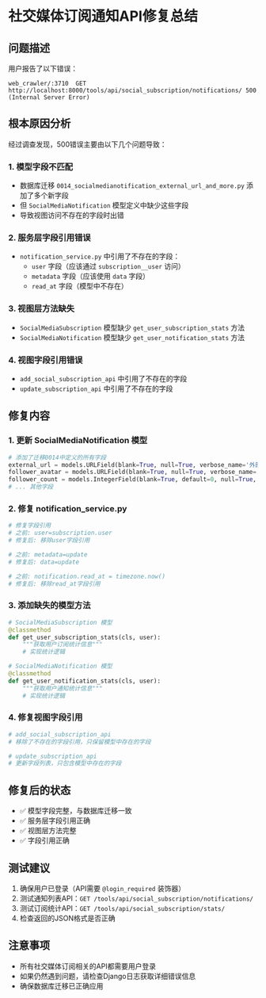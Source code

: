 # 社交媒体订阅通知API修复总结

## 问题描述
用户报告了以下错误：
```
web_crawler/:3710  GET http://localhost:8000/tools/api/social_subscription/notifications/ 500 (Internal Server Error)
```

## 根本原因分析
经过调查发现，500错误主要由以下几个问题导致：

### 1. 模型字段不匹配
- 数据库迁移 `0014_socialmedianotification_external_url_and_more.py` 添加了多个新字段
- 但 `SocialMediaNotification` 模型定义中缺少这些字段
- 导致视图访问不存在的字段时出错

### 2. 服务层字段引用错误
- `notification_service.py` 中引用了不存在的字段：
  - `user` 字段（应该通过 `subscription__user` 访问）
  - `metadata` 字段（应该使用 `data` 字段）
  - `read_at` 字段（模型中不存在）

### 3. 视图层方法缺失
- `SocialMediaSubscription` 模型缺少 `get_user_subscription_stats` 方法
- `SocialMediaNotification` 模型缺少 `get_user_notification_stats` 方法

### 4. 视图字段引用错误
- `add_social_subscription_api` 中引用了不存在的字段
- `update_subscription_api` 中引用了不存在的字段

## 修复内容

### 1. 更新 SocialMediaNotification 模型
```python
# 添加了迁移0014中定义的所有字段
external_url = models.URLField(blank=True, null=True, verbose_name='外部链接')
follower_avatar = models.URLField(blank=True, null=True, verbose_name='粉丝头像')
follower_count = models.IntegerField(blank=True, default=0, null=True, verbose_name='当前粉丝总数')
# ... 其他字段
```

### 2. 修复 notification_service.py
```python
# 修复字段引用
# 之前: user=subscription.user
# 修复后: 移除user字段引用

# 之前: metadata=update
# 修复后: data=update

# 之前: notification.read_at = timezone.now()
# 修复后: 移除read_at字段引用
```

### 3. 添加缺失的模型方法
```python
# SocialMediaSubscription 模型
@classmethod
def get_user_subscription_stats(cls, user):
    """获取用户订阅统计信息"""
    # 实现统计逻辑

# SocialMediaNotification 模型  
@classmethod
def get_user_notification_stats(cls, user):
    """获取用户通知统计信息"""
    # 实现统计逻辑
```

### 4. 修复视图字段引用
```python
# add_social_subscription_api
# 移除了不存在的字段引用，只保留模型中存在的字段

# update_subscription_api
# 更新字段列表，只包含模型中存在的字段
```

## 修复后的状态
- ✅ 模型字段完整，与数据库迁移一致
- ✅ 服务层字段引用正确
- ✅ 视图层方法完整
- ✅ 字段引用正确

## 测试建议
1. 确保用户已登录（API需要 `@login_required` 装饰器）
2. 测试通知列表API：`GET /tools/api/social_subscription/notifications/`
3. 测试订阅统计API：`GET /tools/api/social_subscription/stats/`
4. 检查返回的JSON格式是否正确

## 注意事项
- 所有社交媒体订阅相关的API都需要用户登录
- 如果仍然遇到问题，请检查Django日志获取详细错误信息
- 确保数据库迁移已正确应用
